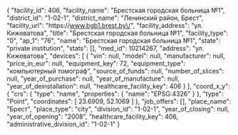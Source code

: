 {
    "facility_id": 406,
    "facility_name": "Брестская городская больница №1",
    "district_id": "1-02-1",
    "district_name": "Ленинский район, Брест",
    "facility_url": "https:\/\/www.bgb1.brest.by\/",
    "facility_address": "ул. Кижеватова",
    "title": "Брестская городская больница №1",
    "facility_type": "0",
    "ap_1": "76",
    "name": "Брестская городская больница №1",
    "state": "private institution",
    "stats": [],
    "med_id": 10214267,
    "address": "ул. Кижеватова",
    "devices": [
        {
            "vin": null,
            "model": null,
            "manufacturer": null,
            "price_in_eur": null,
            "equipment_key": 72,
            "equipment_type": "компьютерный томограф",
            "source_of_funds": null,
            "number_of_slices": null,
            "year_of_purchase": null,
            "year_of_manufacture": null,
            "year_of_deinstallation": null,
            "healthcare_facility_key": 406
        }
    ],
    "coord_x_y": {
        "crs": {
            "type": "name",
            "properties": {
                "name": "EPSG:4326"
            }
        },
        "type": "Point",
        "coordinates": [
            23.6909,
            52.1069
        ]
    },
    "job_offers": [],
    "place_name": "Брест",
    "place_type": "city",
    "division_id": "1-02-1",
    "year_of_closing": null,
    "year_of_opening": "2008",
    "healthcare_facility_key": 406,
    "administrative_division_id": "1-02-1"
}